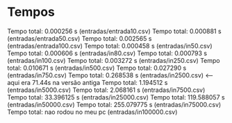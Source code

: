 # Tempos

Tempo total: 0.000256 s (entradas/entrada10.csv)
Tempo total: 0.000881 s (entradas/entrada50.csv)
Tempo total: 0.002565 s (entradas/entrada100.csv)
Tempo total: 0.000458 s (entradas/in50.csv)
Tempo total: 0.000606 s (entradas/in80.csv)
Tempo total: 0.000793 s (entradas/in100.csv)
Tempo total: 0.003272 s (entradas/in250.csv)
Tempo total: 0.010671 s (entradas/in500.csv)
Tempo total: 0.027290 s (entradas/in750.csv)
Tempo total: 0.268538 s (entradas/in2500.csv) <-- aqui era 71.44s na versão antiga
Tempo total: 1.194512 s (entradas/in5000.csv)
Tempo total: 2.068161 s (entradas/in7500.csv)  
Tempo total: 33.396125 s (entradas/in25000.csv)
Tempo total: 119.588057 s (entradas/in50000.csv)
Tempo total: 255.079775 s (entradas/in75000.csv)
Tempo total: nao rodou no meu pc (entradas/in100000.csv)

